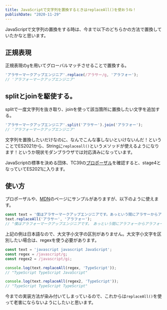 ```yaml
---
title: JavaScriptで文字列を置換するときはreplaceAll()を使おうね！
publishDate: "2020-11-29"
---
```


JavaScriptで文字列の置換をする時は、今まで以下のどちらかの方法で置換していたかなと思います。

## 正規表現

正規表現の```g```を用いてグローバルマッチさせることで置換する。

```js
'アラサーマークアップエンジニア'.replace(/アラサー/g, 'アラフォー');
// 'アラフォーマークアップエンジニア'

```

## splitとjoinを駆使する。

splitで一度文字列を抜き取り、joinを使って該当箇所に置換したい文字を追加する。

```js
'アラサーマークアップエンジニア'.split('アラサー').join('アラフォー');
// 'アラフォーマークアップエンジニア'
```

文字列を置換したいだけなのに、なんでこんな事しないといけないんだ！ということでES2021から、Stringに```replaceall()```というメソッドが使えるようになります！というか現状モダンブラウザでは対応済みになっています。

JavaScriptの標準を決める団体、TC39の[プロポーザル](https://github.com/tc39/proposal-string-replaceall)を確認すると、stage4となっていてES2021に入ります。

## 使い方
プロポーザルや、[MDN](https://developer.mozilla.org/ja/docs/Web/JavaScript/Reference/Global_Objects/String/replaceAll)のページにサンプルがありますが、以下のように使えます。

```js
const text = '僕はアラサーマークアップエンジニアです。あっという間にアラサーからアラフォーエンジニアになってしまいますね。';
text.replaceAll('アラサー', 'アラフォー');
// "僕はアラフォーマークアップエンジニアです。　あっという間にアラフォーからアラフォーエンジニアになってしまいますね。"
```

上記の例は日本語なので、大文字小文字の区別がありません。大文字小文字を区別したい場合は、regexを使う必要があります。

```js
const text = 'javascript javascript JavaScript';
const regex = /javascript/g;
const regex2 = /javascript/gi;

console.log(text.replaceAll(regex, 'TypeScript'));
// "TypeScript TypeScript JavaScript"

console.log(text.replaceAll(regex2, 'TypeScript'));
// "TypeScript TypeScript TypeScript"
```

今までの実装方法が染み付いてしまっているので、これからは```replaceAll()```を使って老害にならないようにしたいと思います。



